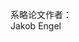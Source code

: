 <!--
 * @Author: Liu Weilong
 * @Date: 2021-02-26 09:25:58
 * @LastEditors: Liu Weilong 
 * @LastEditTime: 2021-02-26 09:26:16
 * @FilePath: /3rd-test-learning/37. dso/sketch.md
 * @Description: 
-->
系略论文作者：<br>
Jakob Engel